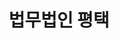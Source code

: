 ---
id: 16
title: 법무법인 평택
caption: 개인회생/파산 법률상담 서비스
url: https://leaderscpa.com/merchant/pyeongtaek/
category: Life
role: My part - 50%
device: PC, Mobile
size: medium
---